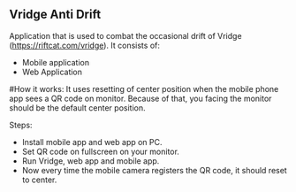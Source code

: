 ## Vridge Anti Drift

Application that is used to combat the occasional drift of Vridge (https://riftcat.com/vridge).
It consists of:
 - Mobile application
 - Web Application

#How it works:
It uses resetting of center position when the mobile phone app sees a QR code on monitor.
Because of that, you facing the monitor should be the default center position.

Steps:
 - Install mobile app and web app on PC.
 - Set QR code on fullscreen on your monitor.
 - Run Vridge, web app and mobile app.
 - Now every time the mobile camera registers the QR code, it should reset to center.

